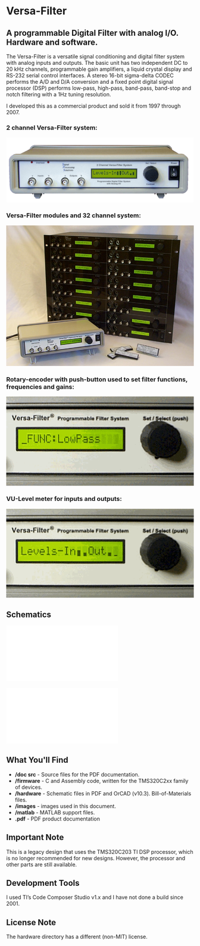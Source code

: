 # Versa-Filter
## A programmable Digital Filter with analog I/O. Hardware and software.

The Versa-Filter is a versatile signal conditioning and digital filter system with analog inputs and outputs. The basic unit has two independent DC to 20 kHz channels, programmable gain amplifiers, a liquid crystal display and RS-232 serial control interfaces. A stereo 16-bit sigma-delta CODEC performs the A/D and D/A conversion and a fixed point digital signal processor (DSP) performs low-pass, high-pass, band-pass, band-stop and notch filtering with a 1Hz tuning resolution.

I developed this as a commercial product and sold it from 1997 through 2007.

### 2 channel Versa-Filter system: 
![img](images/2ch%20system.jpg)

### Versa-Filter modules and 32 channel system:
![img](images/32ch%20system%20and%20modules.jpg)

### Rotary-encoder with push-button used to set filter functions, frequencies and gains:
![img](images/VFMovie.gif)

### VU-Level meter for inputs and outputs:
![img](images/VUMovie.gif)

## Schematics
![Filter Module Schematic](hardware/filter_module.pdf)

![Filter System Schematic](hardware/filter_system.pdf)

## What You'll Find
- **/doc src** - Source files for the PDF documentation.
- **/firmware** - C and Assembly code, written for the TMS320C2xx family of devices.
- **/hardware** - Schematic files in PDF and OrCAD (v10.3). Bill-of-Materials files.
- **/images** - images used in this document.
- **/matlab** - MATLAB support files.
- **.pdf** - PDF product documentation

## Important Note
This is a legacy design that uses the TMS320C203 TI DSP processor, which is no longer recommended for new designs. However, the processor and other parts are still available.

## Development Tools
I used TI’s Code Composer Studio v1.x and I have not done a build since 2001.

## License Note
The hardware directory has a different (non-MIT) license.

